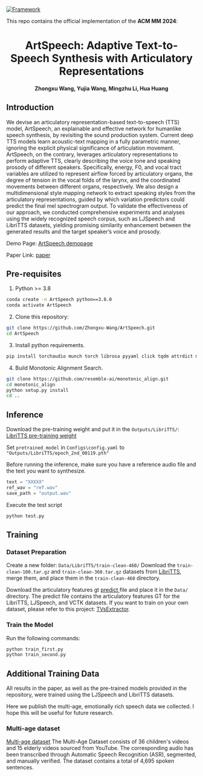 [![Framework](https://img.shields.io/badge/PyTorch-%23EE4C2C.svg?&logo=PyTorch&logoColor=white)](https://pytorch.org/)

This repo contains the official implementation of the **ACM MM 2024**:

<div align="center">
<h1>
<b>
ArtSpeech: Adaptive Text-to-Speech Synthesis with Articulatory Representations
</b>
</h1>
<h4>
<b>
Zhongxu Wang, Yujia Wang, Mingzhu Li, Hua Huang
</b>
</h4>
</div>

## Introduction

We devise an articulatory representation-based text-to-speech (TTS) model, ArtSpeech, an explainable and effective network for humanlike speech synthesis, by revisiting the sound production system. Current deep TTS models learn acoustic-text mapping in a fully parametric manner, ignoring the explicit physical significance of articulation movement. ArtSpeech, on the contrary, leverages articulatory representations to perform adaptive TTS, clearly describing the voice tone and speaking prosody of different speakers. Specifically, energy, F0, and vocal tract variables are utilized to represent airflow forced by articulatory organs, the degree of tension in the vocal folds of the larynx, and the coordinated movements between different organs, respectively. We also design a multidimensional style mapping network to extract speaking styles from the articulatory representations, guided by which variation predictors could predict the final mel spectrogram output. To validate the effectiveness of our approach, we conducted comprehensive experiments and analyses using the widely recognized speech corpus, such as LJSpeech and LibriTTS datasets, yielding promising similarity enhancement between the generated results and the target speaker’s voice and prosody.

Demo Page: <a href="https://zhongxu-wang.github.io/artspeeech.demopage/" target="_blank">ArtSpeech demopage</a>

Paper Link: <a href="https://dl.acm.org/doi/10.1145/3664647.3681097" target="_blank">paper</a>

## Pre-requisites

1. Python >= 3.8
```bash
conda create -n ArtSpeech python==3.8.0
conda activate ArtSpeech
```

2. Clone this repository:
```bash
git clone https://github.com/Zhongxu-Wang/ArtSpeech.git
cd ArtSpeech
```

3. Install python requirements.
```bash
pip install torchaudio munch torch librosa pyyaml click tqdm attrdict matplotlib tensorboard Cython
``` 

4. Build Monotonic Alignment Search.
```bash
git clone https://github.com/resemble-ai/monotonic_align.git
cd monotonic_align
python setup.py install
cd ..
```

## Inference

Download the pre-training weight and put it in the `Outputs/LibriTTS/`: <a href="https://drive.google.com/file/d/1_c07vqqd_102e2y73v5jTGJbptcukRCh/view?usp=sharing" target="_blank">LibriTTS pre-training weight</a>

Set `pretrained_model` in `Configs\config.yaml` to `"Outputs/LibriTTS/epoch_2nd_00119.pth"`

Before running the inference, make sure you have a reference audio file and the text you want to synthesize. 
```python
text = "XXXXX"
ref_wav = "ref.wav"
save_path = "output.wav"
```
Execute the test script
```bash
python test.py
```

## Training
### Dataset Preparation

Create a new folder: `Data/LibriTTS/train-clean-460/`
Download the `train-clean-100.tar.gz` and `train-clean-360.tar.gz` datasets from <a href="https://www.openslr.org/60/" target="_blank">LibriTTS</a>, merge them, and place them in the `train-clean-460` directory.

Download the articulatory features gt <a href="https://drive.google.com/file/d/1aVO9EKqgL7CQ7bYbNmBn-xs7EgZQD0cP/view?usp=drive_link" target="_blank"> predict </a> file and place it in the `Data/` directory. The predict file contains the articulatory features GT for the LibriTTS, LJSpeech, and VCTK datasets. If you want to train on your own dataset, please refer to this project: <a href="https://github.com/Zhongxu-Wang/TVsExtractor" target="_blank">TVsExtractor</a>.

### Train the Model

Run the following commands:
```bash
python train_first.py
python train_second.py
```
## Additional Training Data

All results in the paper, as well as the pre-trained models provided in the repository, were trained using the LJSpeech and LibriTTS datasets.

Here we publish the multi-age, emotionally rich speech data we collected. I hope this will be useful for future research.

### Multi-age dataset
<a href="https://drive.google.com/drive/folders/1XlCWqwI1tCL8Xhd-tpjeRAv4Pm7WnzJL?usp=drive_link" target="_blank">Multi-age dataset</a>
The Multi-Age Dataset consists of 36 children's videos and 15 elderly videos sourced from YouTube.  The corresponding audio has been transcribed through Automatic Speech Recognition (ASR), segmented, and manually verified.  The dataset contains a total of 4,695 spoken sentences.
